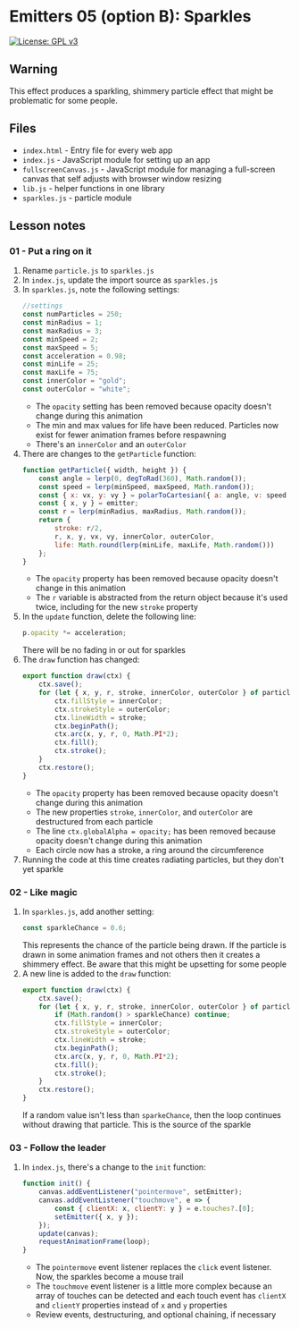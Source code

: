 # Emitters 05 (option B): Sparkles

[![License: GPL v3](https://img.shields.io/badge/License-GPLv3-blue.svg)](https://www.gnu.org/licenses/gpl-3.0)

## Warning

This effect produces a sparkling, shimmery particle effect that might be problematic for some people.

## Files

* <code>index.html</code> - Entry file for every web app
* <code>index.js</code> - JavaScript module for setting up an app
* <code>fullscreenCanvas.js</code> - JavaScript module for managing a full-screen canvas that self adjusts with browser window resizing
* <code>lib.js</code> - helper functions in one library
* <code>sparkles.js</code> - particle module

## Lesson notes

### 01 - Put a ring on it
1. Rename <code>particle.js</code> to <code>sparkles.js</code>
2. In <code>index.js</code>, update the import source as <code>sparkles.js</code>
3. In <code>sparkles.js</code>, note the following settings:
    ```js
    //settings
    const numParticles = 250;
    const minRadius = 1;
    const maxRadius = 3;
    const minSpeed = 2;
    const maxSpeed = 5;
    const acceleration = 0.98;
    const minLife = 25;
    const maxLife = 75;
    const innerColor = "gold";
    const outerColor = "white";
    ```
    * The <code>opacity</code> setting has been removed because opacity doesn't change during this animation
    * The min and max values for life have been reduced. Particles now exist for fewer animation frames before respawning
    * There's an <code>innerColor</code> and an <code>outerColor</code>
4. There are changes to the <code>getParticle</code> function:
    ```js
    function getParticle({ width, height }) {
        const angle = lerp(0, degToRad(360), Math.random());
        const speed = lerp(minSpeed, maxSpeed, Math.random());
        const { x: vx, y: vy } = polarToCartesian({ a: angle, v: speed });
        const { x, y } = emitter;
        const r = lerp(minRadius, maxRadius, Math.random());
        return {
            stroke: r/2,
            r, x, y, vx, vy, innerColor, outerColor,
            life: Math.round(lerp(minLife, maxLife, Math.random()))
        };
    }
    ```
    * The <code>opacity</code> property has been removed because opacity doesn't change in this animation
    * The <code>r</code> variable is abstracted from the return object because it's used twice, including for the new <code>stroke</code> property
5. In the <code>update</code> function, delete the following line:
    ```js
    p.opacity *= acceleration;
    ```
    There will be no fading in or out for sparkles
6. The <code>draw</code> function has changed:
    ```js
    export function draw(ctx) {
        ctx.save();
        for (let { x, y, r, stroke, innerColor, outerColor } of particles) {
            ctx.fillStyle = innerColor;
            ctx.strokeStyle = outerColor;
            ctx.lineWidth = stroke;
            ctx.beginPath();
            ctx.arc(x, y, r, 0, Math.PI*2);
            ctx.fill();
            ctx.stroke();
        }
        ctx.restore();
    }
    ```
    * The <code>opacity</code> property has been removed because opacity doesn't change during this animation
    * The new properties <code>stroke</code>, <code>innerColor</code>, and <code>outerColor</code> are destructured from each particle
    * The line <code>ctx.globalAlpha = opacity;</code> has been removed because opacity doesn't change during this animation
    * Each circle now has a stroke, a ring around the circumference
7. Running the code at this time creates radiating particles, but they don't yet sparkle

### 02 - Like magic

1. In <code>sparkles.js</code>, add another setting:
    ```js
    const sparkleChance = 0.6;
    ```
    This represents the chance of the particle being drawn. If the particle is drawn in some animation frames and not others then it creates a shimmery effect. Be aware that this might be upsetting for some people
2. A new line is added to the <code>draw</code> function:
    ```js
    export function draw(ctx) {
        ctx.save();
        for (let { x, y, r, stroke, innerColor, outerColor } of particles) {
            if (Math.random() > sparkleChance) continue;
            ctx.fillStyle = innerColor;
            ctx.strokeStyle = outerColor;
            ctx.lineWidth = stroke;
            ctx.beginPath();
            ctx.arc(x, y, r, 0, Math.PI*2);
            ctx.fill();
            ctx.stroke();
        }
        ctx.restore();
    }
    ```
    If a random value isn't less than <code>sparkeChance</code>, then the loop continues without drawing that particle. This is the source of the sparkle

### 03 - Follow the leader

1. In <code>index.js</code>, there's a change to the <code>init</code> function:
    ```js
    function init() {
        canvas.addEventListener("pointermove", setEmitter);
        canvas.addEventListener("touchmove", e => {
            const { clientX: x, clientY: y } = e.touches?.[0]; 
            setEmitter({ x, y });
        });
        update(canvas);
        requestAnimationFrame(loop);
    }
    ```
    * The <code>pointermove</code> event listener replaces the <code>click</code> event listener. Now, the sparkles become a mouse trail
    * The <code>touchmove</code> event listener is a little more complex because an array of touches can be detected and each touch event has <code>clientX</code> and <code>clientY</code> properties instead of <code>x</code> and <code>y</code> properties
    * Review events, destructuring, and optional chaining, if necessary